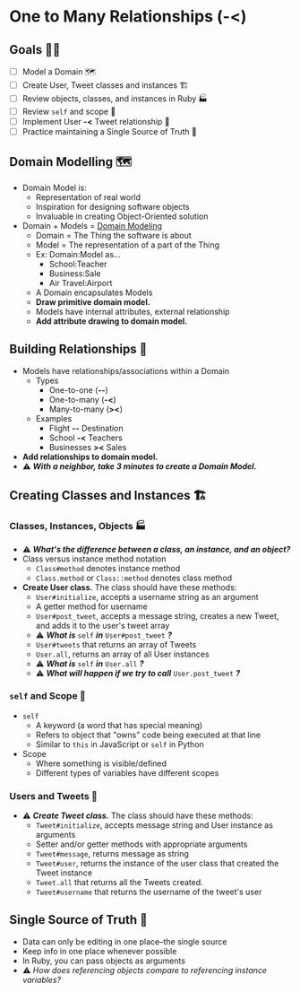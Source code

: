 # One to Many Relationships (-<)

## Goals 🧗🏽

- [ ] Model a Domain 🗺
- [ ] Create User, Tweet classes and instances 🏗
- [ ] Review objects, classes, and instances in Ruby 🏭
- [ ] Review `self` and scope 🔬
- [ ] Implement User **-<** Tweet relationship 👫
- [ ] Practice maintaining a Single Source of Truth 📒

## Domain Modelling 🗺

- Domain Model is:
  - Representation of real world
  - Inspiration for designing software objects
  - Invaluable in creating Object-Oriented solution
- Domain + Models = [Domain Modeling](http://csis.pace.edu/~marchese/CS616/Lec5/se_l5a.htm)
  - Domain = The Thing the software is about
  - Model = The representation of a part of the Thing
  - Ex: Domain:Model as...
    - School:Teacher
    - Business:Sale
    - Air Travel:Airport
  - A Domain encapsulates Models
  - **Draw primitive domain model.**
  - Models have internal attributes, external relationship
  - **Add attribute drawing to domain model.**

## Building Relationships 👬

- Models have relationships/associations within a Domain
  - Types
    - One-to-one (**--**)
    - One-to-many (**-<**)
    - Many-to-many (**><**)
  - Examples
    - Flight **--** Destination
    - School **-<** Teachers
    - Businesses **><** Sales
- **Add relationships to domain model.**
- ⚠️ ***With a neighbor, take 3 minutes to create a Domain Model.***

## Creating Classes and Instances 🏗

### Classes, Instances, Objects 🏭

- ⚠️ ***What's the difference between a class, an instance, and an object?***
- Class versus instance method notation
  - `Class#method` denotes instance method
  - `Class.method` or `Class::method` denotes class method
- **Create User class.** The class should have these methods:
  - `User#initialize`, accepts a username string as an argument
  - A getter method for username
  - `User#post_tweet`, accepts a message string, creates a new Tweet, and adds it to the user's tweet array
  - ⚠️ ***What is*** `self` ***in*** `User#post_tweet` ***?***
  - `User#tweets` that returns an array of Tweets
  - `User.all`, returns an array of all User instances
  - ⚠️ ***What is*** `self` ***in*** `User.all` ***?***
  - ⚠️ ***What will happen if we try to call*** `User.post_tweet` ***?***

### `self` and Scope 🔬

- `self`
  - A keyword (a word that has special meaning)
  - Refers to object that "owns" code being executed at that line
  - Similar to `this` in JavaScript or `self` in Python
- Scope
  - Where something is visible/defined
  - Different types of variables have different scopes

### Users and Tweets 👫

- ⚠️ ***Create Tweet class.*** The class should have these methods:
  - `Tweet#initialize`, accepts message string and User instance as arguments
  - Setter and/or getter methods with appropriate arguments
  - `Tweet#message`, returns message as string
  - `Tweet#user`, returns the instance of the user class that created the Tweet instance
  - `Tweet.all` that returns all the Tweets created.
  - `Tweet#username` that returns the username of the tweet's user

## Single Source of Truth 📒

- Data can only be editing in one place–the single source
- Keep info in one place whenever possible
- In Ruby, you can pass objects as arguments
- ⚠️ *How does referencing objects compare to referencing instance variables?*
